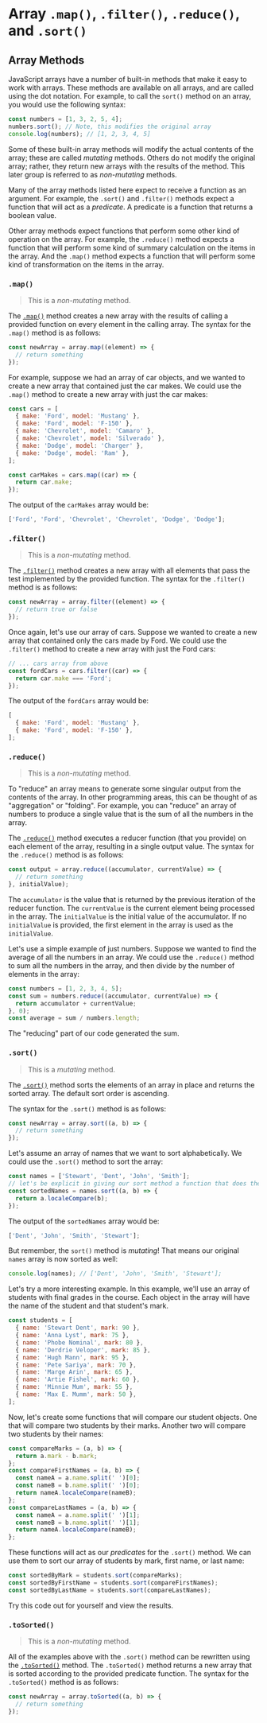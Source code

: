 # Array `.map()`, `.filter()`, `.reduce()`, and `.sort()`

## Array Methods

JavaScript arrays have a number of built-in methods that make it easy to work with arrays. These methods are available on all arrays, and are called using the dot notation. For example, to call the `sort()` method on an array, you would use the following syntax:

```javascript
const numbers = [1, 3, 2, 5, 4];
numbers.sort(); // Note, this modifies the original array
console.log(numbers); // [1, 2, 3, 4, 5]
```

Some of these built-in array methods will modify the actual contents of the array; these are called *mutating* methods. Others do not modify the original array; rather, they return new arrays with the results of the method. This later group is referred to as *non-mutating* methods.

Many of the array methods listed here expect to receive a function as an argument. For example, the `.sort()` and `.filter()` methods expect a function that will act as a *predicate*. A predicate is a function that returns a boolean value.

Other array methods expect functions that perform some other kind of operation on the array. For example, the `.reduce()` method expects a function that will perform some kind of summary calculation on the items in the array. And the `.map()` method expects a function that will perform some kind of transformation on the items in the array.

### `.map()`

> This is a *non-mutating* method.

The [`.map()`](https://developer.mozilla.org/en-US/docs/Web/JavaScript/Reference/Global_Objects/Array/map) method creates a new array with the results of calling a provided function on every element in the calling array. The syntax for the `.map()` method is as follows:

```javascript
const newArray = array.map((element) => {
  // return something
});
```

For example, suppose we had an array of car objects, and we wanted to create a new array that contained just the car makes. We could use the `.map()` method to create a new array with just the car makes:

```javascript
const cars = [
  { make: 'Ford', model: 'Mustang' },
  { make: 'Ford', model: 'F-150' },
  { make: 'Chevrolet', model: 'Camaro' },
  { make: 'Chevrolet', model: 'Silverado' },
  { make: 'Dodge', model: 'Charger' },
  { make: 'Dodge', model: 'Ram' },
];

const carMakes = cars.map((car) => {
  return car.make;
});
```

The output of the `carMakes` array would be:

```javascript
['Ford', 'Ford', 'Chevrolet', 'Chevrolet', 'Dodge', 'Dodge'];
```

### `.filter()`

> This is a *non-mutating* method.

The [`.filter()`](https://developer.mozilla.org/en-US/docs/Web/JavaScript/Reference/Global_Objects/Array/filter) method creates a new array with all elements that pass the test implemented by the provided function. The syntax for the `.filter()` method is as follows:

```javascript
const newArray = array.filter((element) => {
  // return true or false
});
```

Once again, let's use our array of cars. Suppose we wanted to create a new array that contained only the cars made by Ford. We could use the `.filter()` method to create a new array with just the Ford cars:

```javascript
// ... cars array from above
const fordCars = cars.filter((car) => {
  return car.make === 'Ford';
});
```

The output of the `fordCars` array would be:

```javascript
[
  { make: 'Ford', model: 'Mustang' },
  { make: 'Ford', model: 'F-150' },
];
```

### `.reduce()`

> This is a *non-mutating* method.

To "reduce" an array means to generate some singular output from the contents of the array. In other programming areas, this can be thought of as "aggregation" or "folding". For example, you can "reduce" an array of numbers to produce a single value that is the sum of all the numbers in the array.

The [`.reduce()`](https://developer.mozilla.org/en-US/docs/Web/JavaScript/Reference/Global_Objects/Array/reduce) method executes a reducer function (that you provide) on each element of the array, resulting in a single output value. The syntax for the `.reduce()` method is as follows:

```javascript
const output = array.reduce((accumulator, currentValue) => {
  // return something
}, initialValue);
```

The `accumulator` is the value that is returned by the previous iteration of the reducer function. The `currentValue` is the current element being processed in the array. The `initialValue` is the initial value of the accumulator. If no `initialValue` is provided, the first element in the array is used as the `initialValue`.

Let's use a simple example of just numbers. Suppose we wanted to find the average of all the numbers in an array. We could use the `.reduce()` method to sum all the numbers in the array, and then divide by the number of elements in the array:

```javascript
const numbers = [1, 2, 3, 4, 5];
const sum = numbers.reduce((accumulator, currentValue) => {
  return accumulator + currentValue;
}, 0);
const average = sum / numbers.length;
```

The "reducing" part of our code generated the sum.



### `.sort()`

> This is a *mutating* method.

The [`.sort()`](https://developer.mozilla.org/en-US/docs/Web/JavaScript/Reference/Global_Objects/Array/sort) method sorts the elements of an array in place and returns the sorted array. The default sort order is ascending.

The syntax for the `.sort()` method is as follows:

```javascript
const newArray = array.sort((a, b) => {
  // return something
});
```

Let's assume an array of names that we want to sort alphabetically. We could use the `.sort()` method to sort the array:

```javascript
const names = ['Stewart', 'Dent', 'John', 'Smith'];
// let's be explicit in giving our sort method a function that does the comparison
const sortedNames = names.sort((a, b) => {
  return a.localeCompare(b);
});
```

The output of the `sortedNames` array would be:

```javascript
['Dent', 'John', 'Smith', 'Stewart'];
```

But remember, the `sort()` method is *mutating*! That means our original `names` array is now sorted as well:

```javascript
console.log(names); // ['Dent', 'John', 'Smith', 'Stewart'];
```

Let's try a more interesting example. In this example, we'll use an array of students with final grades in the course. Each object in the array will have the name of the student and that student's mark.

```javascript
const students = [
  { name: 'Stewart Dent', mark: 90 },
  { name: 'Anna Lyst', mark: 75 },
  { name: 'Phobe Nominal', mark: 80 },
  { name: 'Derdrie Veloper', mark: 85 },
  { name: 'Hugh Mann', mark: 95 },
  { name: 'Pete Sariya', mark: 70 },
  { name: 'Marge Arin', mark: 65 },
  { name: 'Artie Fishel', mark: 60 },
  { name: 'Minnie Mum', mark: 55 },
  { name: 'Max E. Mumm', mark: 50 },
];
```

Now, let's create some functions that will compare our student objects. One that will compare two students by their marks. Another two will compare two students by their names:

```javascript
const compareMarks = (a, b) => {
  return a.mark - b.mark;
};
const compareFirstNames = (a, b) => {
  const nameA = a.name.split(' ')[0];
  const nameB = b.name.split(' ')[0];
  return nameA.localeCompare(nameB);
};
const compareLastNames = (a, b) => {
  const nameA = a.name.split(' ')[1];
  const nameB = b.name.split(' ')[1];
  return nameA.localeCompare(nameB);
};
```

These functions will act as our *predicates* for the `.sort()` method. We can use them to sort our array of students by mark, first name, or last name:

```javascript
const sortedByMark = students.sort(compareMarks);
const sortedByFirstName = students.sort(compareFirstNames);
const sortedByLastName = students.sort(compareLastNames);
```

Try this code out for yourself and view the results.

### `.toSorted()`

> This is a *non-mutating* method.

All of the examples above with the `.sort()` method can be rewritten using the [`.toSorted()`](https://developer.mozilla.org/en-US/docs/Web/JavaScript/Reference/Global_Objects/Array/toSorted) method. The `.toSorted()` method returns a new array that is sorted according to the provided predicate function. The syntax for the `.toSorted()` method is as follows:

```javascript
const newArray = array.toSorted((a, b) => {
  // return something
});
```
